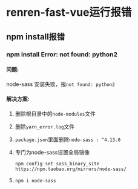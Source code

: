 # renren-fast-vue运行报错
## npm install报错
### npm install Error: not found: python2
#### 问题:
node-sass 安装失败，报``not found: python2``

#### 解决方案:
1. 删除根目录中的``node-modules``文件

2. 删除``yarn_error.log``文件

3. ``package.json``里面删除``node-sass : ^4.13.0``

4. 专门为node-sass设置全局镜像

   ```
   npm config set sass_binary_site https://npm.taobao.org/mirrors/node-sass/
   ```

5. ``npm i node-sass``

